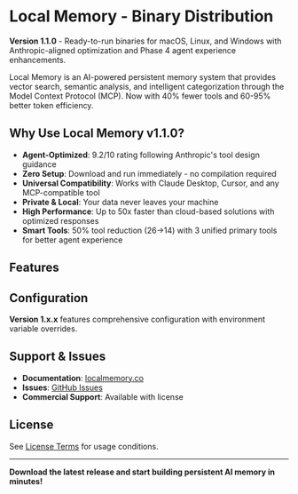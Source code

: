 # Local Memory - Binary Distribution

**Version 1.1.0** - Ready-to-run binaries for macOS, Linux, and Windows with Anthropic-aligned optimization and Phase 4 agent experience enhancements.

Local Memory is an AI-powered persistent memory system that provides vector search, semantic analysis, and intelligent categorization through the Model Context Protocol (MCP). Now with 40% fewer tools and 60-95% better token efficiency.

## Why Use Local Memory v1.1.0?

- **Agent-Optimized**: 9.2/10 rating following Anthropic's tool design guidance
- **Zero Setup**: Download and run immediately - no compilation required
- **Universal Compatibility**: Works with Claude Desktop, Cursor, and any MCP-compatible tool
- **Private & Local**: Your data never leaves your machine
- **High Performance**: Up to 50x faster than cloud-based solutions with optimized responses
- **Smart Tools**: 50% tool reduction (26→14) with 3 unified primary tools for better agent experience

## Features

## Configuration

**Version 1.x.x** features comprehensive configuration with environment variable overrides.

## Support & Issues

- **Documentation**: [localmemory.co](https://localmemory.co)
- **Issues**: [GitHub Issues](https://github.com/danieleugenewilliams/local-memory-releases/issues)
- **Commercial Support**: Available with license

## License

See [License Terms](https://localmemory.co/terms) for usage conditions.

---

**Download the latest release and start building persistent AI memory in minutes!**